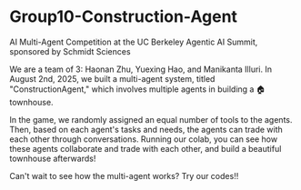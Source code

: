 # Group10-Construction-Agent
AI Multi-Agent Competition at the UC Berkeley Agentic AI Summit, sponsored by Schmidt Sciences

We are a team of 3: Haonan Zhu, Yuexing Hao, and Manikanta Illuri. In August 2nd, 2025, we built a multi-agent system, titled "ConstructionAgent," which involves multiple agents in building a 🏠 townhouse. 

In the game, we randomly assigned an equal number of tools to the agents. Then, based on each agent's tasks and needs, the agents can trade with each other through conversations. Running our colab, you can see how these agents collaborate and trade with each other, and build a beautiful townhouse afterwards!

Can't wait to see how the multi-agent works? Try our codes!!
